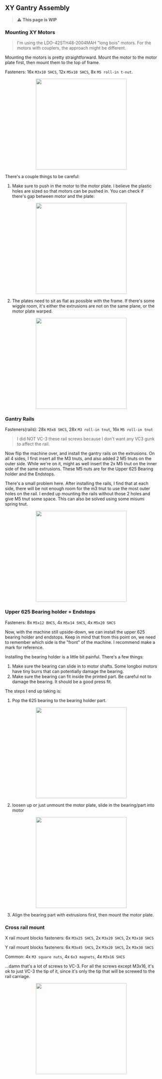 ## XY Gantry Assembly

> :warning: **This page is WIP**

### Mounting XY Motors

> I'm using the LDO-42STH48-2004MAH "long bois" motors.  For the motors with couplers, the approach might be different.

Mounting the motors is pretty straightforward.  Mount the motor to the motor plate first, then mount them to the top of frame.

Fasteners: 16x `M3x10 SHCS`, 12x `M5x10 SHCS`, 8x `M5 roll-in t-nut`.


<p align=center>
<img src=https://user-images.githubusercontent.com/13166286/172307952-ec55af4c-6bf6-4bca-a7d8-6ad230c5b4c1.jpg width=300>
</p>

There's a couple things to be careful:

1. Make sure to push in the motor to the motor plate.  I believe the plastic holes are sized so that motors can be pushed in.  You can check if there's gap between motor and the plate:

<p align=center>
<img src=https://user-images.githubusercontent.com/13166286/172308581-ab3d109c-f551-4dcf-9d26-da4576c68c66.jpg width=300>
</p>

2. The plates need to sit as flat as possible with the frame.  If there's some wiggle room, it's either the extrusions are not on the same plane, or the motor plate warped.

<p align=center>
<img src=https://user-images.githubusercontent.com/13166286/172324045-be4de574-ffb6-4618-9edd-098d4f700d98.png width=300>
</p>



### Gantry Rails

Fasteners(rails): 28x `M3x8 SHCS`, 28x `M3 roll-in tnut`, 16x `M5 roll-in tnut`

> I did NOT VC-3 these rail screws because I don't want any VC3 gunk to affect the rail.

Now flip the machine over, and install the gantry rails on the extrusions.  On all 4 sides, I first insert all the M3 tnuts, and also added 2 M5 tnuts on the outer side.  While we're on it, might as well insert the 2x M5 tnut on the inner side of the same extrusions.  These M5 nuts are for the Upper 625 Bearing holder and the Endstops.

There's a small problem here.  After installing the rails, I find that at each side, there will be not enough room for the m3 tnut to use the most outer holes on the rail.  I ended up mounting the rails without those 2 holes and give M5 tnut some space.  This can also be solved using some misumi spring tnut.

<p align=center>
<img src=https://user-images.githubusercontent.com/13166286/172326881-f52316b8-f463-47c3-9d00-27390e19be82.png width=300>
</p>


### Upper 625 Bearing holder + Endstops

Fasteners: 8x `M5x12 BHCS`, 4x `M5x14 SHCS`, 4x `M5x20 SHCS`

Now, with the machine still upside-down, we can install the upper 625 bearing holder and endstops.  Keep in mind that from this point on, we need to remember which side is the "front" of the machine.  I recommend make a mark for reference.

Installing the bearing holder is a little bit painful.  There's a few things:

1. Make sure the bearing can slide in to motor shafts.  Some longboi motors have tiny burrs that can potentially damage the bearing.
2. Make sure the bearing can fit inside the printed part.  Be careful not to damage the bearing.  It should be a good press fit.

The steps I end up taking is:
1. Pop the 625 bearing to the bearing holder part.

<p align=center>
<img src=https://user-images.githubusercontent.com/13166286/172330964-7474cdda-cb18-4c17-be4f-ab033c0ca9d5.png width=300>
</p>

2. loosen up or just unmount the motor plate, slide in the bearing/part into motor
<p align=center>
<img src=https://user-images.githubusercontent.com/13166286/172330511-f5550e4f-6900-44e1-88d9-886fc51cbf0d.jpg width=300>
</p>

3. Align the bearing part with extrusions first, then mount the motor plate.



### Cross rail mount

X rail mount blocks fasteners:  6x `M3x25 SHCS`, 2x `M3x20 SHCS`, 2x `M3x10 SHCS`

Y rail mount blocks fasteners:  6x `M3x45 SHCS`, 2x `M3x20 SHCS`, 2x `M3x30 SHCS`

Common: 4x `M3 square nuts`, 4x `6x3 magnets`, 4x `M3x16 SHCS`

...damn that's a lot of screws to VC-3.  For all the screws except M3x16, it's ok to just VC-3 the tip of it, since it's only the tip that will be screwed to the rail carriage.

<p align=center>
<img src=https://user-images.githubusercontent.com/13166286/172331570-75e9eac2-57d8-4131-91d0-a5634d962b82.png width=300>
</p>

